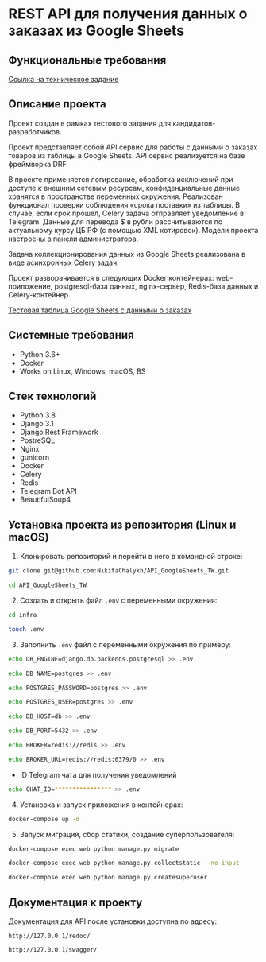 REST API для получения данных о заказах из Google Sheets
=====

Функциональные требования
----------
[Ссылка на техническое задание](https://kanalservis.notion.site/kanalservis/Python-82f517c516d041b8aca227f0a44ed1f1)

Описание проекта
----------
Проект создан в рамках тестового задания для кандидатов-разработчиков. 

Проект представляет собой API сервис для работы с данными о заказах товаров из таблицы в Google Sheets. API сервис реализуется на базе фреймворка DRF. 

В проекте применяется логирование, обработка исключений при доступе к внешним сетевым ресурсам, конфиденциальные данные хранятся в пространстве переменных окружения. Реализован функционал проверки соблюдения «срока поставки» из таблицы. В случае, если срок прошел, Celery задача отправляет уведомление в Telegram. Данные для перевода $ в рубли рассчитываются по актуальному курсу ЦБ РФ (с помощью XML котировок). Модели проекта настроены в панели администратора.

Задача коллекционирования данных из Google Sheets реализована в виде асинхронных Celery задач.

Проект разворачивается в следующих Docker контейнерах: web-приложение, postgresql-база данных, nginx-сервер, Redis-база данных и Celery-контейнер.

[Тестовая таблица Google Sheets с данными о заказах](https://docs.google.com/spreadsheets/d/1OpCylqw4U-64lMKZFVk7fhllqOvczTD5eb516aDghbo/edit#gid=0) 

Системные требования
----------
* Python 3.6+
* Docker
* Works on Linux, Windows, macOS, BS

Стек технологий
----------
* Python 3.8
* Django 3.1
* Django Rest Framework
* PostreSQL
* Nginx
* gunicorn
* Docker
* Celery
* Redis
* Telegram Bot API
* BeautifulSoup4

Установка проекта из репозитория (Linux и macOS)
----------
1. Клонировать репозиторий и перейти в него в командной строке:
```bash 
git clone git@github.com:NikitaChalykh/API_GoogleSheets_TW.git

cd API_GoogleSheets_TW
```

2. Cоздать и открыть файл ```.env``` с переменными окружения:
```bash 
cd infra

touch .env
```

3. Заполнить ```.env``` файл с переменными окружения по примеру:
```bash 
echo DB_ENGINE=django.db.backends.postgresql >> .env

echo DB_NAME=postgres >> .env

echo POSTGRES_PASSWORD=postgres >> .env

echo POSTGRES_USER=postgres >> .env

echo DB_HOST=db >> .env

echo DB_PORT=5432 >> .env

echo BROKER=redis://redis >> .env

echo BROKER_URL=redis://redis:6379/0 >> .env
```
* ID Telegram чата для получения уведомлений
```bash
echo CHAT_ID=**************** >> .env
```

4. Установка и запуск приложения в контейнерах:
```bash 
docker-compose up -d
```

5. Запуск миграций, сбор статики, создание суперпользователя:
```bash 
docker-compose exec web python manage.py migrate

docker-compose exec web python manage.py collectstatic --no-input  

docker-compose exec web python manage.py createsuperuser
```
Документация к проекту
----------
Документация для API после установки доступна по адресу:

```http://127.0.0.1/redoc/```

```http://127.0.0.1/swagger/```
